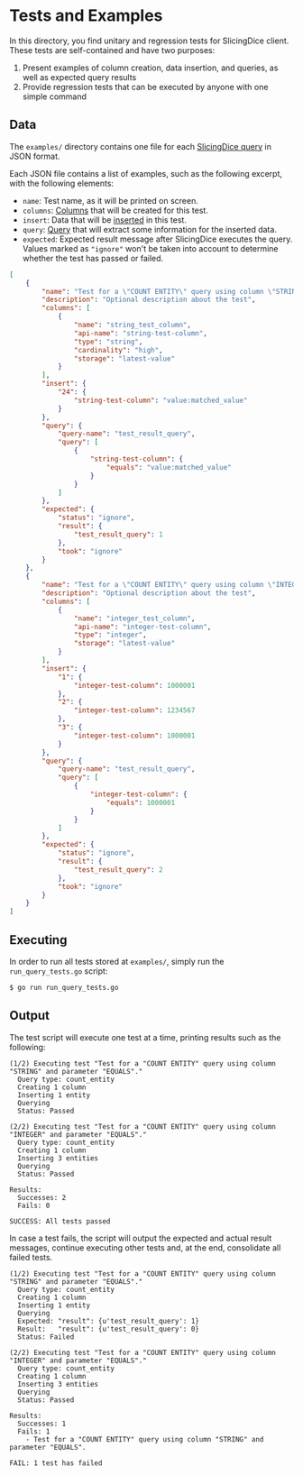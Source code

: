# Tests and Examples

In this directory, you find unitary and regression tests for SlicingDice client. These tests are self-contained and have two purposes:

1. Present examples of column creation, data insertion, and queries, as well as expected query results
2. Provide regression tests that can be executed by anyone with one simple command

## Data
The `examples/` directory contains one file for each [SlicingDice query](http://panel.slicingdice.com/docs/#data-querying) in JSON format.

Each JSON file contains a list of examples, such as the following excerpt, with the following elements:

* `name`: Test name, as it will be printed on screen.
* `columns`: [Columns](http://panel.slicingdice.com/docs/#data-modeling-columns) that will be created for this test.
* `insert`: Data that will be [inserted](http://panel.slicingdice.com/docs/#data-insertion) in this test.
* `query`: [Query](http://panel.slicingdice.com/docs/#data-querying) that will extract some information for the inserted data.
* `expected`: Expected result message after SlicingDice executes the query. Values marked as `"ignore"` won't be taken into account to determine whether the test has passed or failed.

```json
[
    {
        "name": "Test for a \"COUNT ENTITY\" query using column \"STRING\" and parameter \"EQUALS\".",
        "description": "Optional description about the test",
        "columns": [
            {
                "name": "string_test_column",
                "api-name": "string-test-column",
                "type": "string",
                "cardinality": "high",
                "storage": "latest-value"
            }
        ],
        "insert": {
            "24": {
                "string-test-column": "value:matched_value"
            }
        },
        "query": {
            "query-name": "test_result_query",
            "query": [
                {
                    "string-test-column": {
                        "equals": "value:matched_value"
                    }
                }
            ]
        },
        "expected": {
            "status": "ignore",
            "result": {
                "test_result_query": 1
            },
            "took": "ignore"
        }
    },
    {
        "name": "Test for a \"COUNT ENTITY\" query using column \"INTEGER\" and parameter \"EQUALS\".",
        "description": "Optional description about the test",
        "columns": [
            {
                "name": "integer_test_column",
                "api-name": "integer-test-column",
                "type": "integer",
                "storage": "latest-value"
            }
        ],
        "insert": {
            "1": {
                "integer-test-column": 1000001
            },
            "2": {
                "integer-test-column": 1234567
            },
            "3": {
                "integer-test-column": 1000001
            }
        },
        "query": {
            "query-name": "test_result_query",
            "query": [
                {
                    "integer-test-column": {
                        "equals": 1000001
                    }
                }
            ]
        },
        "expected": {
            "status": "ignore",
            "result": {
                "test_result_query": 2
            },
            "took": "ignore"
        }
    }
]
```

## Executing

In order to run all tests stored at `examples/`, simply run the `run_query_tests.go` script:

```bash
$ go run run_query_tests.go
```

## Output

The test script will execute one test at a time, printing results such as the following:

```
(1/2) Executing test "Test for a "COUNT ENTITY" query using column "STRING" and parameter "EQUALS"."
  Query type: count_entity
  Creating 1 column
  Inserting 1 entity
  Querying
  Status: Passed

(2/2) Executing test "Test for a "COUNT ENTITY" query using column "INTEGER" and parameter "EQUALS"."
  Query type: count_entity
  Creating 1 column
  Inserting 3 entities
  Querying
  Status: Passed

Results:
  Successes: 2
  Fails: 0

SUCCESS: All tests passed
```

In case a test fails, the script will output the expected and actual result messages, continue executing other tests and, at the end, consolidate all failed tests.

```
(1/2) Executing test "Test for a "COUNT ENTITY" query using column "STRING" and parameter "EQUALS"."
  Query type: count_entity
  Creating 1 column
  Inserting 1 entity
  Querying
  Expected: "result": {u'test_result_query': 1}
  Result:   "result": {u'test_result_query': 0}
  Status: Failed

(2/2) Executing test "Test for a "COUNT ENTITY" query using column "INTEGER" and parameter "EQUALS"."
  Query type: count_entity
  Creating 1 column
  Inserting 3 entities
  Querying
  Status: Passed

Results:
  Successes: 1
  Fails: 1
    - Test for a "COUNT ENTITY" query using column "STRING" and parameter "EQUALS".

FAIL: 1 test has failed
```
